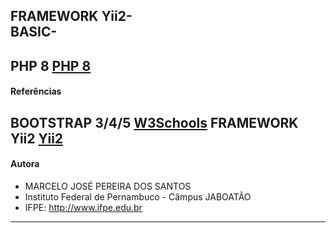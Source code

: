 FRAMEWORK Yii2- <br/>BASIC-
-------------------------------------------------------------------
PHP 8
[PHP 8]()
-------------------------------------------------------------------
#### Referências
BOOTSTRAP 3/4/5 
[W3Schools](https://www.w3schools.com/php/default.asp)
FRAMEWORK Yii2
[Yii2](https://www.yiiframework.com/doc/guide/2.0/pt-br)
--------------------------------------------------------------------------------
#### Autora
- MARCELO JOSÉ PEREIRA DOS SANTOS
- Instituto Federal de Pernambuco - Câmpus JABOATÃO
- IFPE: http://www.ifpe.edu.br
-------------------------------------------------
